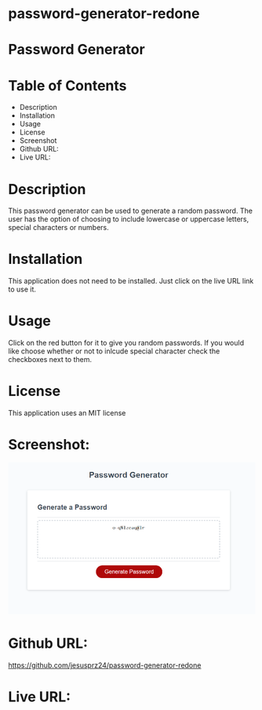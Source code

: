 # password-generator-redone

# Password Generator

# Table of Contents
- Description
- Installation
- Usage
- License
- Screenshot
- Github URL:
- Live URL:

# Description
This password generator can be used to generate a random password. The user has the option of choosing to include lowercase or uppercase letters, special characters or numbers.

# Installation
This application does not need to be installed. Just click on the live URL link to use it.

# Usage
Click on the red button for it to give you random passwords. If you would like choose whether or not to inlcude special character check the checkboxes next to them.

# License
This application uses an MIT license

# Screenshot:
![alt text](./Develop/images/screenshot.png "screenshot")

# Github URL:
https://github.com/jesusprz24/password-generator-redone

# Live URL:


